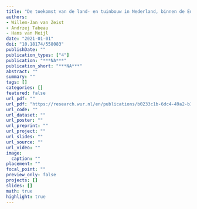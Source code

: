 ```yaml
---
title: "De toekomst van de land- en tuinbouw in Nederland, binnen de Europese en mondiale context"
authors: 
- Willem-Jan van Zeist
- Andrzej Tabeau
- Hans van Meijl
date: "2021-01-01"
doi: "10.18174/558083"
publishDate: ""
publication_types: ["4"]
publication: "***NA***"
publication_short: "***NA***"
abstract: ""
summary: ""
tags: []
categories: []
featured: false
url_pdf: ""
url_pdf: "https://research.wur.nl/en/publications/b0233c1b-6dc4-49a2-b1ff-2695b1bb0342"
url_code: ""
url_dataset: ""
url_poster: ""
url_preprint: ""
url_project: ""
url_slides: ""
url_source: ""
url_video: ""
image: 
  caption: ""
placement: ""
focal_point: ""
preview_only: false
projects: []
slides: []
math: true
highlight: true
---
```


